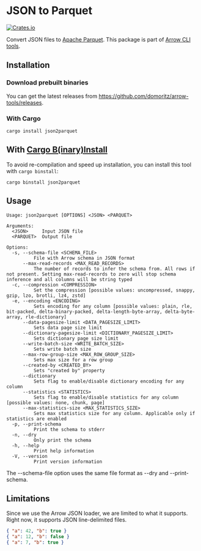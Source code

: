 # JSON to Parquet

[![Crates.io](https://img.shields.io/crates/v/json2parquet.svg)](https://crates.io/crates/json2parquet)

Convert JSON files to [Apache Parquet](https://parquet.apache.org/). This package is part of [Arrow CLI tools](https://github.com/domoritz/arrow-tools).

## Installation

### Download prebuilt binaries

You can get the latest releases from https://github.com/domoritz/arrow-tools/releases.

### With Cargo

```
cargo install json2parquet
```

## With [Cargo B(inary)Install](https://github.com/cargo-bins/cargo-binstall)

To avoid re-compilation and speed up installation, you can install this tool with `cargo binstall`:

```
cargo binstall json2parquet
```

## Usage

```
Usage: json2parquet [OPTIONS] <JSON> <PARQUET>

Arguments:
  <JSON>     Input JSON file
  <PARQUET>  Output file

Options:
  -s, --schema-file <SCHEMA_FILE>
          File with Arrow schema in JSON format
      --max-read-records <MAX_READ_RECORDS>
          The number of records to infer the schema from. All rows if not present. Setting max-read-records to zero will stop schema inference and all columns will be string typed
  -c, --compression <COMPRESSION>
          Set the compression [possible values: uncompressed, snappy, gzip, lzo, brotli, lz4, zstd]
  -e, --encoding <ENCODING>
          Sets encoding for any column [possible values: plain, rle, bit-packed, delta-binary-packed, delta-length-byte-array, delta-byte-array, rle-dictionary]
      --data-pagesize-limit <DATA_PAGESIZE_LIMIT>
          Sets data page size limit
      --dictionary-pagesize-limit <DICTIONARY_PAGESIZE_LIMIT>
          Sets dictionary page size limit
      --write-batch-size <WRITE_BATCH_SIZE>
          Sets write batch size
      --max-row-group-size <MAX_ROW_GROUP_SIZE>
          Sets max size for a row group
      --created-by <CREATED_BY>
          Sets "created by" property
      --dictionary
          Sets flag to enable/disable dictionary encoding for any column
      --statistics <STATISTICS>
          Sets flag to enable/disable statistics for any column [possible values: none, chunk, page]
      --max-statistics-size <MAX_STATISTICS_SIZE>
          Sets max statistics size for any column. Applicable only if statistics are enabled
  -p, --print-schema
          Print the schema to stderr
  -n, --dry
          Only print the schema
  -h, --help
          Print help information
  -V, --version
          Print version information
```

The --schema-file option uses the same file format as --dry and --print-schema.

## Limitations

Since we use the Arrow JSON loader, we are limited to what it supports. Right now, it supports JSON line-delimited files.

```json
{ "a": 42, "b": true }
{ "a": 12, "b": false }
{ "a": 7, "b": true }
```
